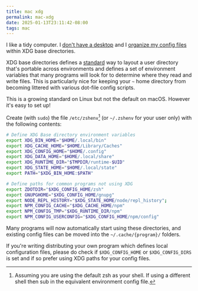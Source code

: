 ```yaml
---
title: mac xdg
permalink: mac-xdg
date: 2025-01-13T23:11:42-08:00
tags: mac
---
```


I like a tidy computer. I [don't have a desktop](./remove-mac-desktop/) and I
[organize my config files](https://github.com/leebyron/dotfiles) within XDG
base directories.

XDG base directories defines a [standard][xdg-base-dirs-standard] way to layout
a user directory that's portable across environments and defines a set of
environment variables that many programs will look for to determine where they
read and write files. This is particularly nice for keeping your `~` home
directory from becoming littered with various dot-file config scripts.

[xdg-base-dirs-standard]:
    https://specifications.freedesktop.org/basedir-spec/latest/

This is a growing standard on Linux but not the default on macOS. However it's
easy to set up!

Create (with `sudo`) the file `/etc/zshenv`[^or-alternatives] (or `~/.zshenv`
for your user only) with the following contents:

```zsh
# Define XDG Base directory environment variables
export XDG_BIN_HOME="$HOME/.local/bin"
export XDG_CACHE_HOME="$HOME/Library/Caches"
export XDG_CONFIG_HOME="$HOME/.config"
export XDG_DATA_HOME="$HOME/.local/share"
export XDG_RUNTIME_DIR="$TMPDIR/runtime-$UID"
export XDG_STATE_HOME="$HOME/.local/state"
export PATH="$XDG_BIN_HOME:$PATH"

# Define paths for common programs not using XDG
export ZDOTDIR="$XDG_CONFIG_HOME/zsh"
export GNUPGHOME="$XDG_CONFIG_HOME/gnupg"
export NODE_REPL_HISTORY="$XDG_STATE_HOME/node/repl_history";
export NPM_CONFIG_CACHE="$XDG_CACHE_HOME/npm"
export NPM_CONFIG_TMP="$XDG_RUNTIME_DIR/npm"
export NPM_CONFIG_USERCONFIG="$XDG_CONFIG_HOME/npm/config"
```

Many programs will now automatically start using these directories, and
existing config files can be moved into the `~/.cache/{program}/` folders.

If you're writing distributing your own program which defines local
configuration files, please do check if `$XDG_CONFIG_HOME` or
`$XDG_CONFIG_DIRS` is set and if so prefer using XDG paths for your config
files.

[^or-alternatives]: Assuming you are using the default zsh as your shell. If
using a different shell then sub in the equivalent environment config file.
